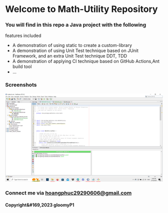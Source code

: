 # Welcome to Math-Utility Repository

### You will find in this repo a Java project with the following 
features included

* A demonstration of using static to create a custom-library
* A demonstration of using Unit Test technique based on JUnit Framework,
and an extra Unit Test technique DDT, TDD
* A demonstration of applying CI technique based on GitHub Actions,Ant 
build tool
* ...
### Screenshots
![source code with JUnit](https://github.com/gloomyP1/mathutil-ant/blob/main/screenshots/source_code_with_junit.png)

### Connect me via hoangphuc29290606@gmail.com
#### Copyright&#169,2023 gloomyP1